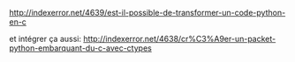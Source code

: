 http://indexerror.net/4639/est-il-possible-de-transformer-un-code-python-en-c

et intégrer ça aussi:
http://indexerror.net/4638/cr%C3%A9er-un-packet-python-embarquant-du-c-avec-ctypes
